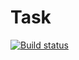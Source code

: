 # Task
[![Build status](https://ci.appveyor.com/api/projects/status/usj67ughn2jj9dpo?svg=true)](https://ci.appveyor.com/project/TatyanaSmyslova33542/task)
